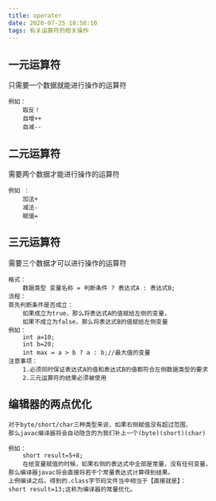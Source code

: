 ```yaml
---
title: operater
date: 2020-07-25 18:58:10
tags: 有关运算符的相关操作
---
```

## 一元运算符
只需要一个数据就能进行操作的运算符

```
例如：
    取反！
    自增++
    自减--
```

## 二元运算符
需要两个数据才能进行操作的运算符

```
例如 ：
    加法+
    减法-
    赋值=
```
## 三元运算符
需要三个数据才可以进行操作的运算符

```
格式：
    数据类型 变量名称 = 判断条件 ? 表达式A : 表达式B;
流程：
首先判断条件是否成立：
    如果成立为true，那么将表达式A的值赋给左侧的变量，
    如果不成立为false，那么将表达式B的值赋给左侧变量
例如：
    int a=10;
    int b=20;
    int max = a > b ? a : b;//最大值的变量
注意事项：
    1.必须同时保证表达式A的值和表达式B的值都符合左侧数据类型的要求
    2.三元运算符的结果必须被使用
```
## 编辑器的两点优化

```
对于byte/short/char三种类型来说，如果右侧赋值没有超过范围，
那么javac编译器将会自动隐含的为我们补上一个(byte)(short)(char)

例如：
    short result=5+8;
    在给变量赋值的时候，如果右侧的表达式中全部是常量，没有任何变量，
那么编译器javac将会直接将若干个常量表达式计算得到结果。
上例编译之后，得到的.class字节码文件当中相当于【直接就是】：
short result=13;这称为编译器的常量优化。
```